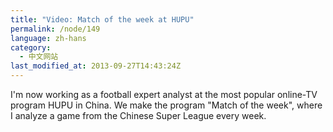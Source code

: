 ```yaml
---
title: "Video: Match of the week at HUPU"
permalink: /node/149
language: zh-hans
category:
  - 中文网站
last_modified_at: 2013-09-27T14:43:24Z
---
```


I'm now working as a football expert analyst at the most popular online-TV program HUPU in China. We make the program "Match of the week", where I analyze a game from the Chinese Super League every week.

